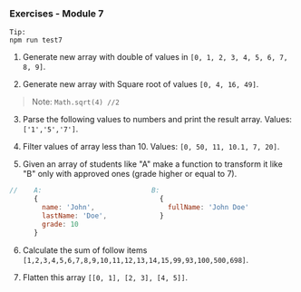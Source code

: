 ### Exercises - Module 7 ###

    Tip:  
    npm run test7

1. Generate new array with double of values in `[0, 1, 2, 3, 4, 5, 6, 7, 8, 9]`.
  
2. Generate new array with Square root of values `[0, 4, 16, 49]`.
 > Note: `Math.sqrt(4) //2`

3. Parse the following values to numbers and print the result array. Values: `['1','5','7']`.

4. Filter values of array less than 10. Values: `[0, 50, 11, 10.1, 7, 20]`.
      
5. Given an array of students like "A" make a function to transform it like "B" only with approved ones (grade higher or equal to 7).
```javascript
//    A:                           B:
      {                              {                
        name: 'John',                  fullName: 'John Doe'  
        lastName: 'Doe',             }  
        grade: 10
      }                                            
```

6. Calculate the sum of follow items `[1,2,3,4,5,6,7,8,9,10,11,12,13,14,15,99,93,100,500,698]`. 

7. Flatten this array `[[0, 1], [2, 3], [4, 5]]`.

